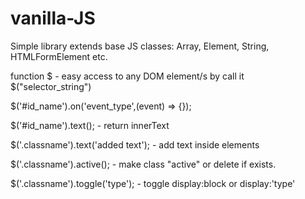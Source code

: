 # vanilla-JS
Simple library extends base JS classes: Array, Element, String, HTMLFormElement etc.

function $ - easy access to any DOM element/s by call it $("selector_string")

$('#id_name').on('event_type',(event) => {});

$('#id_name').text(); - return innerText

$('.classname').text('added text'); - add text inside elements

$('.classname').active(); - make class "active" or delete if exists.

$('.classname').toggle('type'); - toggle display:block or display:'type'
